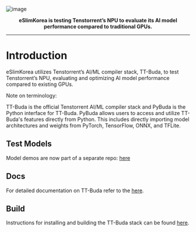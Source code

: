 

![image](https://github.com/user-attachments/assets/91e6b1b4-ec80-4b2d-bf74-2f6849e4cbfc)
<p align="center"><strong>eSlimKorea is testing Tenstorrent’s NPU to evaluate its AI model performance compared to traditional GPUs.</strong></p>

---




# Introduction

eSlimKorea utilizes Tenstorrent’s AI/ML compiler stack, TT-Buda, to test Tenstorrent’s NPU, evaluating and optimizing AI model performance compared to existing GPUs.

Note on terminology:

TT-Buda is the official Tenstorrent AI/ML compiler stack and PyBuda is the Python interface for TT-Buda. PyBuda allows users to access and utilize TT-Buda's features directly from Python. This includes directly importing model architectures and weights from PyTorch, TensorFlow, ONNX, and TFLite.

## Test Models
Model demos are now part of a separate repo: [here](https://github.com/eSlimKorea/TT-BUDA-TEST-Models)


## Docs
For detailed documentation on  TT-Buda refer to the [here](https://docs.tenstorrent.com/pybuda/latest/index.html).

## Build
Instructions for installing and building the TT-Buda stack can be found [here](https://docs.tenstorrent.com/tenstorrent/v/tt-buda/installation).
